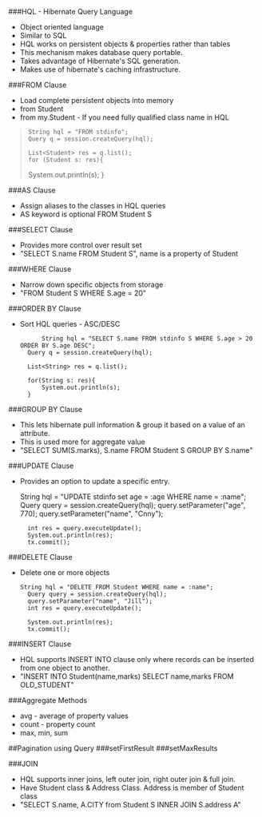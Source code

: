###HQL - Hibernate Query Language
* Object oriented language
* Similar to SQL
* HQL works on persistent objects & properties rather than tables
* This mechanism makes database query portable.
* Takes advantage of Hibernate's SQL generation.
* Makes use of hibernate's caching infrastructure. 

###FROM Clause
* Load complete persistent objects into memory
* from Student
* from my.Student - If you need fully qualified class name in HQL


>     String hql = "FROM stdinfo";
>     Query q = session.createQuery(hql);
> 			
>     List<Student> res = q.list();
>     for (Student s: res){
> 	System.out.println(s);
>     }


###AS Clause
* Assign aliases to the classes in HQL queries
* AS keyword is optional FROM Student S

###SELECT Clause
* Provides more control over result set
* "SELECT S.name FROM Student S", name is a property of Student

###WHERE Clause
* Narrow down specific objects from storage
* "FROM Student S WHERE S.age = 20"

###ORDER BY Clause
* Sort HQL queries - ASC/DESC


            String hql = "SELECT S.name FROM stdinfo S WHERE S.age > 20 ORDER BY S.age DESC";
		Query q = session.createQuery(hql);
		
		List<String> res = q.list();
		
		for(String s: res){
			System.out.println(s);
		}

###GROUP BY Clause
* This lets hibernate pull information & group it based on a value of an attribute.
* This is used more for aggregate value
* "SELECT SUM(S.marks), S.name FROM Student S GROUP BY S.name"
  
###UPDATE Clause
* Provides an option to update a specific entry.

    String hql = "UPDATE stdinfo set age = :age WHERE name = :name";		
    Query query = session.createQuery(hql);
		query.setParameter("age", 770);
		query.setParameter("name", "Cnny");
		
		int res = query.executeUpdate();
		System.out.println(res);
		tx.commit();

###DELETE Clause
* Delete one or more objects


      String hql = "DELETE FROM Student WHERE name = :name";
		Query query = session.createQuery(hql);
		query.setParameter("name", "Jill");
		int res = query.executeUpdate();
		
		System.out.println(res);
		tx.commit();


###INSERT Clause
* HQL supports INSERT INTO clause only where records can be inserted from one object to another.
* "INSERT INTO Student(name,marks) SELECT name,marks FROM OLD_STUDENT" 
 
###Aggregate Methods
* avg - average of property values
* count - property count
* max, min, sum 

##Pagination using Query
###setFirstResult
###setMaxResults

###JOIN
* HQL supports inner joins, left outer join, right outer join & full join.
* Have Student class & Address Class. Address is member of Student class
* "SELECT S.name, A.CITY from Student S INNER JOIN S.address A" 